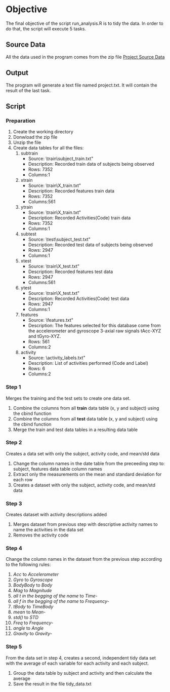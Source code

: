 # Objective
The final objective of the script run_analysis.R is to tidy the data. In order to do that, the script will execute 5 tasks.

## Source Data
All the data used in the program comes from the zip file [Project Source Data](https://d396qusza40orc.cloudfront.net/getdata%2Fprojectfiles%2FUCI%20HAR%20Dataset.zip)

## Output
The program will generate a text file named project.txt. It will contain the result of the last task.

## Script 
### Preparation
1. Create the working directory
1. Donwload the zip file
1. Unzip the file
1. Create data tables for all the files:
   1. subtrain
      * Source: \train\subject_train.txt"
      * Description: Recorded train data of subjects being observed
      * Rows: 7352
      * Columns:1
   1. xtrain
      * Source: \train\X_train.txt"
      * Description: Recorded features train data
      * Rows: 7352
      * Columns:561
   1. ytrain 
      * Source: \train\X_train.txt"
      * Description: Recorded Activities(Code) train data
      * Rows: 7352
      * Columns:1
   1. subtest
      * Source: \test\subject_test.txt"
      * Description: Recorded test data of subjects being observed
      * Rows: 2947
      * Columns:1
   1. xtest 
      * Source: \train\X_test.txt"
      * Description: Recorded features test data
      * Rows: 2947
      * Columns:561
   1. ytest 
      * Source: \train\X_test.txt"
      * Description: Recorded Activities(Code) test data
      * Rows: 2947
      * Columns:1
   1. features 
      * Source: \features.txt"
      * Description: The features selected for this database come from the accelerometer and gyroscope 3-axial raw signals tAcc-XYZ and tGyro-XYZ.
      * Rows: 561
      * Columns:2
   1. activity
      * Source: \activity_labels.txt"
      * Description: List of activities performed (Code and Label)
      * Rows: 6
      * Columns:2

### Step 1
Merges the training and the test sets to create one data set.
   1. Combine the columns from all **train** data table (x, y and subject) using the cbind function
   2. Combine the columns from all **test** data table (x, y and subject) using the cbind function
   3. Merge the train and test data tables in a resulting data table

### Step 2
Creates a data set with only the subject, activity code, and mean/std data
   1. Change the column names in the date table from the preceeding step to: subject, features data table column names
   2. Extract only the measurements on the mean and standard deviation for each row
   3. Creates a dataset with only the subject, activity code, and mean/std data

### Step 3
Creates dataset with activity descriptions added
   1.  Merges dataset from previous step with descriptive activity names to name the activities in the data set
   2.  Removes the activity code

### Step 4
Change the column names in the dataset from the previous step according to the following rules:
   1.  *Acc* to *Accelerometer*
   2.  *Gyro* to *Gyroscope*
   3.  *BodyBody* to *Body*
   4.  *Mag* to *Magnitude*
   5.  *all t in the begging of the name* to *Time-*
   6.  *all f in the begging of the name* to *Frequency-*
   7.  *tBody* to *TimeBody*
   8.  *mean* to *Mean-*
   9.  *std()* to *STD*
   10.  *Freq* to *Frequency-*
   11.  *angle* to *Angle*
   12.   *Gravity* to *Gravity-*

### Step 5
From the data set in step 4, creates a second, independent tidy data set with the average of each variable for each activity and each subject.
   1. Group the data table by subject and activity and then calculate the average
   2. Save the result in the file tidy_data.txt



